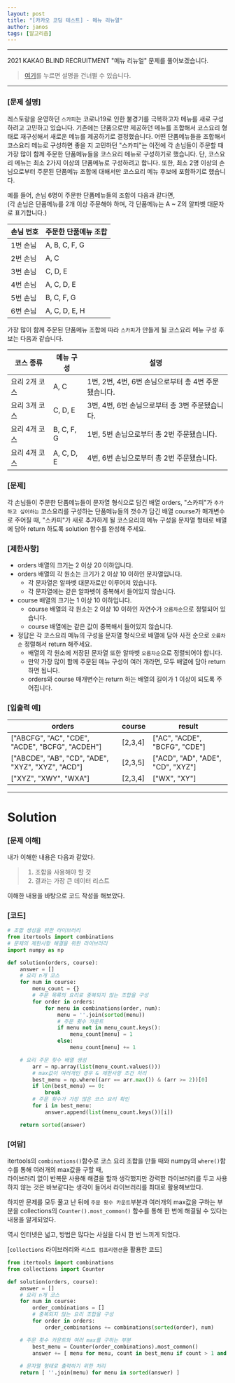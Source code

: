 ```yaml
---
layout: post
title: "[카카오 코딩 테스트] - 메뉴 리뉴얼"
author: janos
tags: [알고리즘]
---
```


---

2021 KAKAO BLIND RECRUITMENT "메뉴 리뉴얼" 문제를 풀어보겠습니다.

> [여기](#solution)를 누르면 설명을 건너뛸 수 있습니다.

---

### [문제 설명]

레스토랑을 운영하던 `스카피`는 코로나19로 인한 불경기를 극복하고자 메뉴를 새로 구성하려고 고민하고 있습니다.
기존에는 단품으로만 제공하던 메뉴를 조합해서 코스요리 형태로 재구성해서 새로운 메뉴를 제공하기로 결정했습니다. 어떤 단품메뉴들을 조합해서 코스요리 메뉴로 구성하면 좋을 지 고민하던 "스카피"는 이전에 각 손님들이 주문할 때 가장 많이 함께 주문한 단품메뉴들을 코스요리 메뉴로 구성하기로 했습니다.
단, 코스요리 메뉴는 최소 2가지 이상의 단품메뉴로 구성하려고 합니다. 또한, 최소 2명 이상의 손님으로부터 주문된 단품메뉴 조합에 대해서만 코스요리 메뉴 후보에 포함하기로 했습니다.

예를 들어, 손님 6명이 주문한 단품메뉴들의 조합이 다음과 같다면,  
(각 손님은 단품메뉴를 2개 이상 주문해야 하며, 각 단품메뉴는 A ~ Z의 알파벳 대문자로 표기합니다.)

손님 번호 | 주문한 단품메뉴 조합
--------- | -------------------
1번 손님 | A, B, C, F, G
2번 손님 | A, C
3번 손님 | C, D, E
4번 손님 | A, C, D, E
5번 손님 | B, C, F, G
6번 손님 | A, C, D, E, H

가장 많이 함께 주문된 단품메뉴 조합에 따라 `스카피`가 만들게 될 코스요리 메뉴 구성 후보는 다음과 같습니다.

코스 종류 | 메뉴 구성 | 설명
-------- | --------- | ------
요리 2개 코스 | A, C | 1번, 2번, 4번, 6번 손님으로부터 총 4번 주문됐습니다.
요리 3개 코스 | C, D, E | 3번, 4번, 6번 손님으로부터 총 3번 주문됐습니다.
요리 4개 코스 | B, C, F, G | 1번, 5번 손님으로부터 총 2번 주문됐습니다.
요리 4개 코스 | A, C, D, E | 4번, 6번 손님으로부터 총 2번 주문됐습니다.

### [문제]

각 손님들이 주문한 단품메뉴들이 문자열 형식으로 담긴 배열 orders, "스카피"가 `추가하고 싶어하는` 코스요리를 구성하는 단품메뉴들의 갯수가 담긴 배열 course가 매개변수로 주어질 때, "스카피"가 새로 추가하게 될 코스요리의 메뉴 구성을 문자열 형태로 배열에 담아 return 하도록 solution 함수를 완성해 주세요.

### [제한사항]

- orders 배열의 크기는 2 이상 20 이하입니다.
- orders 배열의 각 원소는 크기가 2 이상 10 이하인 문자열입니다.
	- 각 문자열은 알파벳 대문자로만 이루어져 있습니다.
	- 각 문자열에는 같은 알파벳이 중복해서 들어있지 않습니다.
- course 배열의 크기는 1 이상 10 이하입니다.
	- course 배열의 각 원소는 2 이상 10 이하인 자연수가 `오름차순`으로 정렬되어 있습니다.
	- course 배열에는 같은 값이 중복해서 들어있지 않습니다.
- 정답은 각 코스요리 메뉴의 구성을 문자열 형식으로 배열에 담아 사전 순으로 `오름차순` 정렬해서 return 해주세요.
	- 배열의 각 원소에 저장된 문자열 또한 알파벳 `오름차순`으로 정렬되어야 합니다.
	- 만약 가장 많이 함께 주문된 메뉴 구성이 여러 개라면, 모두 배열에 담아 return 하면 됩니다.
	- orders와 course 매개변수는 return 하는 배열의 길이가 1 이상이 되도록 주어집니다.


### [입출력 예]

orders	| course | result
------ | ------ | ------
["ABCFG", "AC", "CDE", "ACDE", "BCFG", "ACDEH"] |	[2,3,4]	| ["AC", "ACDE", "BCFG", "CDE"]
["ABCDE", "AB", "CD", "ADE", "XYZ", "XYZ", "ACD"] | 	[2,3,5]	| ["ACD", "AD", "ADE", "CD", "XYZ"]
["XYZ", "XWY", "WXA"]	| [2,3,4]	| ["WX", "XY"]

---

# Solution

### [문제 이해]

내가 이해한 내용은 다음과 같았다.
> 1. 조합을 사용해야 할 것
> 2. 결과는 가장 큰 데이터 리스트

이해한 내용을 바탕으로 코드 작성을 해보았다.

### [코드]

```python
# 조합 생성을 위한 라이브러리
from itertools import combinations
# 문제의 제한사항 해결을 위한 라이브러리
import numpy as np

def solution(orders, course):
    answer = []
    # 요리 n개 코스
    for num in course:
        menu_count = {}
        # 주문 목록의 요리로 중복되지 않는 조합을 구성
        for order in orders:
            for menu in combinations(order, num):
                menu = ''.join(sorted(menu))
                # 주문 횟수 카운트
                if menu not in menu_count.keys():
                    menu_count[menu] = 1
                else:
                    menu_count[menu] += 1

	# 요리 주문 횟수 배열 생성
        arr = np.array(list(menu_count.values()))
        # max값이 여러개인 경우 & 제한사항 조건 처리
        best_menu = np.where((arr == arr.max()) & (arr >= 2))[0]
        if len(best_menu) == 0:
            break
        # 주문 횟수가 가장 많은 코스 요리 확인
        for i in best_menu:
            answer.append(list(menu_count.keys())[i])

    return sorted(answer)
```

### [여담]

itertools의 `combinations()`함수로 코스 요리 조합을 만들 때와  numpy의 `where()`함수를 통해 여러개의 max값을 구할 때,  
라이브러리 없이 반복문 사용해 해결을 할까 생각했지만 강력한 라이브러리를 두고 사용하지 않는 것은 바보같다는 생각이 들어서 라이브러리를 최대로 활용해보았다.

하지만 문제를 모두 풀고 난 뒤에 `주문 횟수 카운트`부분과 여러개의 max값을 구하는 부분을 collections의 `Counter().most_common()` 함수를 통해 한 번에 해결될 수 있다는 내용을 알게되었다.

역시 인터넷은 넓고, 방법은 많다는 사실을 다시 한 번 느끼게 되었다.

[`collections` 라이브러리와 `리스트 컴프리헨션`을 활용한 코드]

```python
from itertools import combinations
from collections import Counter

def solution(orders, course):
    answer = []
    # 요리 n개 코스
    for num in course:
        order_combinations = []
        # 중복되지 않는 요리 조합을 구성
        for order in orders:
            order_combinations += combinations(sorted(order), num)

	# 주문 횟수 카운트와 여러 max를 구하는 부분
        best_menu = Counter(order_combinations).most_common()
        answer += [ menu for menu, count in best_menu if count > 1 and count == best_menu[0][1] ]
        
    # 문자열 형태로 출력하기 위한 처리
    return [ ''.join(menu) for menu in sorted(answer) ]
```
